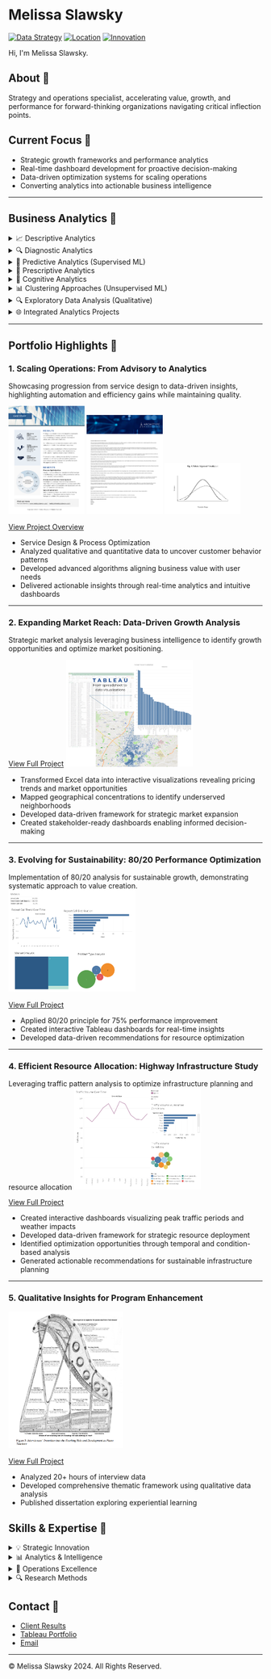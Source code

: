 # Melissa Slawsky
[![Data Strategy](https://img.shields.io/badge/Strategy-Data--Driven-blue)]()
[![Location](https://img.shields.io/badge/Location-Arden%20NC-green)]()
[![Innovation](https://img.shields.io/badge/Focus-Strategic%20Management-orange)]()


Hi, I'm Melissa Slawsky. 

## About 👤
Strategy and operations specialist, accelerating value, growth, and performance for forward-thinking organizations navigating critical inflection points. 

## Current Focus 🔬
- Strategic growth frameworks and performance analytics
- Real-time dashboard development for proactive decision-making
- Data-driven optimization systems for scaling operations
- Converting analytics into actionable business intelligence

___
## Business Analytics 🧮

<details>
  <summary>📈 Descriptive Analytics</summary>
  
  ### Projects
  - **[Airbnb Market Analysis (Athens)](https://github.com/mslawsky/market-analysis-airbnb-athens):** Visualized key trends and customer preferences to identify underserved areas and market opportunities for Athens Airbnb.
  - **[Google Fiber Dashboard Analysis](https://github.com/mslawsky/google-fiber-dashboard-analytics):** Analyzed performance metrics to identify bottlenecks and prioritize resource allocation, enabling targeted improvements in service delivery and operational efficiency.
</details>

<details>
  <summary>🔍 Diagnostic Analytics</summary>
  
  ### Projects
  - **[NBA Career Longevity Analysis](https://github.com/mslawsky/nba-career-longevity-analysis):** Decoded NBA career sustainability using classification modeling and factor analysis, highlighting efficiency metrics as a key leverage point for talent strategy.
  - **[Predicting Employee Turnover](https://github.com/mslawsky/predicting-employee-turnover):** Developed machine learning models (Random Forest, Logistic Regression) to identify key turnover drivers for an automobile manufacturer, enabling proactive retention strategies.
</details>

<details>
  <summary>🤖 Predictive Analytics (Supervised ML)</summary>
  
  ### Clients/Users
  - **[Airline Customer Satisfaction](https://github.com/mslawsky/airline-customer-satisfaction-prediction):** Utilized ML models to predict customer satisfaction, identifying key drivers and providing actionable insights to enhance customer experience.
  - **[Bank Customer Churn Prevention](https://github.com/mslawsky/predicting-bank-customer-churn):** Leveraged ML models to identify at-risk customers and optimize retention strategies.
  - **[Waze User Analytics](https://github.com/mslawsky/waze-user-analytics):** Leveraged ML to predict user churn, uncover behavioral patterns, and provide actionable insights.

  ### Employee Experience
  - **[Predicting Employee Turnover](https://github.com/mslawsky/predicting-employee-turnover):** Identified turnover drivers for strategic retention solutions.

  ### Talent Management
  - **[NBA Career Longevity Analysis](https://github.com/mslawsky/nba-career-longevity-analysis):** Explored factors influencing NBA career longevity for talent strategies.
</details>

<details>
  <summary>🧭 Prescriptive Analytics</summary>
  
  ### Projects
  - **[Marketing Budget Impact Analysis](https://github.com/mslawsky/marketing-budget-impact-analysis):** Applied linear regression and statistical analysis to optimize budget allocation for maximum sales impact.
  - **[Traffic Volume Study](https://github.com/mslawsky/traffic-volume-stud):** Visualized historical traffic trends to optimize resource planning during peak times.
</details>

<details>
  <summary>🧠 Cognitive Analytics</summary>
  
  ### Projects
  - **[Waze - Beyond the Numbers](https://github.com/mslawsky/waze-beyond-the-numbers):** Combines AI and ML to uncover root causes of churn patterns, providing deep insights into user behavior and preferences.
</details>

<details>
  <summary>📊 Clustering Approaches (Unsupervised ML)</summary>
  
  ### Projects
  - **[K-Means Color Compression](https://github.com/mslawsky/k-means-color-regression):** Leveraged clustering to extract color palettes for efficient image compression.
  - **[Penguin Clustering with K-Means](https://github.com/mslawsky/penguin-clustering-with-k-means):** Used clustering to segment penguin populations by species/sex for conservation priorities.
</details>

<details>
  <summary>🔍 Exploratory Data Analysis (Qualitative)</summary>
  
  ### Projects
  - **[Qualitative Dissertation Research](https://github.com/mslawsky/qualitative-dissertation-research):** Conducted thematic analysis using Nvivo on 20+ hours of interview data, uncovering insights for program improvement and professional development.
</details>

<details>
  <summary>🌐 Integrated Analytics Projects</summary>
  
  ### Projects
  - **[Marketing Budget Impact Analysis](https://github.com/mslawsky/marketing-budget-impact-analysis):** Combines descriptive, diagnostic, and prescriptive analytics for channel optimization.
  - **[Time Optimization Analyses:**
    - **[Version 1](https://github.com/mslawsky/time-optimization-v1-using-80-20-analysis):** Applies the Pareto principle for efficiency.
    - **[Version 2](https://github.com/mslawsky/time-optimization-v2-beyond-80-20):** Balances efficiency with multi-horizon goals.
</details>

___

## Portfolio Highlights 🔎

### 1. Scaling Operations: From Advisory to Analytics
Showcasing progression from service design to data-driven insights, highlighting automation and efficiency gains while maintaining quality.
<p float="left">
 <img src="scaling-services-2.png" width="30%" />
 <img src="data-insights-report.png" width="30%" />
 <img src="pattern-alignment-visualization.png" width="30%" />
</p>

[View Project Overview](https://github.com/mslawsky/consumer-insights-and-analytics-evolution)
- Service Design & Process Optimization
- Analyzed qualitative and quantitative data to uncover customer behavior patterns
- Developed advanced algorithms aligning business value with user needs
- Delivered actionable insights through real-time analytics and intuitive dashboards

___
### 2. Expanding Market Reach: Data-Driven Growth Analysis
Strategic market analysis leveraging business intelligence to identify growth opportunities and optimize market positioning.

[View Full Project](https://github.com/mslawsky/market-analysis-airbnb-athens)
<img src="tableau-visualization.png" width="50%">
- Transformed Excel data into interactive visualizations revealing pricing trends and market opportunities
- Mapped geographical concentrations to identify underserved neighborhoods
- Developed data-driven framework for strategic market expansion
- Created stakeholder-ready dashboards enabling informed decision-making
  
___
### 3. Evolving for Sustainability: 80/20 Performance Optimization
Implementation of 80/20 analysis for sustainable growth, demonstrating systematic approach to value creation.
<img src="https://raw.githubusercontent.com/mslawsky/google-fiber-dashboard-analytics/main/dashboard-google-fiber.png" alt="Google Fiber Dashboard" width="50%">

[View Full Project](https://github.com/mslawsky/google-fiber-dashboard-analytics)
- Applied 80/20 principle for 75% performance improvement
- Created interactive Tableau dashboards for real-time insights
- Developed data-driven recommendations for resource optimization

___
### 4. Efficient Resource Allocation: Highway Infrastructure Study
Leveraging traffic pattern analysis to optimize infrastructure planning and resource allocation
<img src="dashboard-traffic-volume-analysis.png" width="50%">

[View Full Project](https://github.com/mslawsky/traffic-volume-study/blob/main/README.md)
- Created interactive dashboards visualizing peak traffic periods and weather impacts
- Developed data-driven framework for strategic resource deployment
- Identified optimization opportunities through temporal and condition-based analysis
- Generated actionable recommendations for sustainable infrastructure planning


___
### 5. Qualitative Insights for Program Enhancement
<img src="https://raw.githubusercontent.com/mslawsky/qualitative-dissertation-research/main/thematic-analysis.png" alt="Thematic Analysis Framework" width="45%">

[View Full Project](https://github.com/mslawsky/qualitative-dissertation-research)
- Analyzed 20+ hours of interview data
- Developed comprehensive thematic framework using qualitative data analysis
- Published dissertation exploring experiential learning


## Skills & Expertise 📐

<details>
  <summary>💡 Strategic Innovation</summary>
  
  ### Systems
  - Innovation Systems
  - Tech-enabled Consulting
  - Value Modeling
  
  ### Process
  - Performance Optimization
  - Workflow Automation
</details>

<details>
  <summary>📊 Analytics & Intelligence</summary>
  
  ### Tools
  - Business Intelligence
  - Advanced Analytics
  - Real-time Dashboards
  
  ### Platforms
  - Tableau
  - BigQuery
  - Airtable
</details>

<details>
  <summary>🔄 Operations Excellence</summary>
  
  ### Design
  - Process Optimization
  - System Design
  - Resource Allocation
  
  ### Monitoring
  - Performance Analytics
  - Real-time Insights
</details>

<details>
  <summary>🔍 Research Methods</summary>
  
  ### Analysis
  - Qualitative Methods
  - Quantitative Analysis
  - Thematic Coding
  
  ### Applications
  - Interview Methods
  - Market Intelligence
  - Pattern Recognition
</details>



## Contact 📧
- [Client Results](https://melissaslawsky.com/client-results/)
- [Tableau Portfolio](https://public.tableau.com/app/profile/melissa.slawsky1925/vizzes)
- [Email](mailto:melissa@melissaslawsky.com)

---
© Melissa Slawsky 2024. All Rights Reserved.
